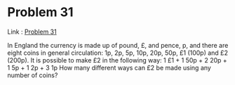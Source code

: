 Problem 31
=======

Link : [Problem 31](http://projecteuler.net/problem=31 "Problem 31")
 

 In England the currency is made up of pound, &pound;, and pence, p, and there are eight coins in general circulation: 
 1p, 2p, 5p, 10p, 20p, 50p, &pound;1 (100p) and &pound;2 (200p). 
 It is possible to make &pound;2 in the following way: 
 1 &pound;1 + 1 50p + 2 20p + 1 5p + 1 2p + 3 1p 
 How many different ways can &pound;2 be made using any number of coins? 

  

